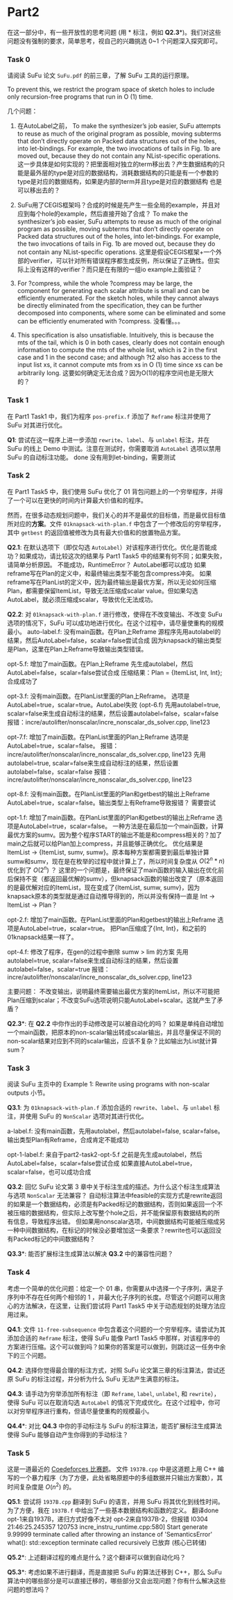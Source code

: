 # Part2

在这一部分中，有一些开放性的思考问题 (用 * 标注，例如 **Q2.3***)。我们对这些问题没有强制的要求，简单思考，视自己的兴趣挑选 0~1 个问题深入探究即可。

### Task 0

请阅读 SuFu 论文 `SuFu.pdf` 的前三章，了解 SuFu 工具的运行原理。

To prevent this, we restrict the program space of sketch holes to include only recursion-free programs that run in O (1) time.

几个问题：
1. 在AutoLabel之前，
To make the synthesizer’s job easier, SuFu attempts to reuse as much of the original program as possible, moving subterms that don’t directly operate on Packed data structures out of the holes, into let-bindings. For example, the two invocations of tails in Fig. 1b are moved out, because they do not contain any NList-specific operations.
这一步具体是如何实现的？把里面相对独立的term移出去？产生数据结构的只能是最外层的type是对应的数据结构，消耗数据结构的只能是有一个参数的type是对应的数据结构，如果是内部的term并且type是对应的数据结构 也是可以移出去的？

2. SuFu用了CEGIS框架吗？合成的时候是先产生一些全局的example，并且对应到每个hole的example，然后直接开始了合成？
To make the synthesizer’s job easier, SuFu attempts to reuse as much of the original program as possible, moving subterms that don’t directly operate on Packed data structures out of the holes, into let-bindings. For example, the two invocations of tails in Fig. 1b are moved out, because they do not contain any NList-specific operations.
这里是假设CEGIS框架+一个外部的verifier，可以针对所有错误程序都生成反例，所以保证了正确性。但实际上没有这样的verifier？而只是在有限的一组io example上面验证？

3. For ?compress, while the whole ?compress may be large, the component for generating each scalar attribute is small and can be efficiently enumerated. For the sketch holes, while they cannot always be directly eliminated from the specification, they can be further decomposed into components, where some can be eliminated and some can be efficiently enumerated with ?compress.
没看懂。。。

4. This specification is also unsatisfiable. Intuitively, this is because the mts of the tail, which is 0 in both cases, clearly does not contain enough information to compute the mts of the whole list, which is 2 in the first case and 1 in the second case; and although ?t2 also has access to the input list xs, it cannot compute mts from xs in O (1) time since xs can be arbitrarily long.
这要如何确定无法合成？因为O(1)的程序空间也是无限大的？



### Task 1

在 Part1 Task1 中，我们为程序 `pos-prefix.f` 添加了 `Reframe` 标注并使用了 SuFu 对其进行优化。 

**Q1**: 尝试在这一程序上进一步添加 `rewrite`、`label`、与 `unlabel` 标注，并在 SuFu 的线上 Demo 中测试。注意在测试时，你需要取消 `AutoLabel` 选项以禁用 SuFu 的自动标注功能。
done
没有用到let-binding，需要测试



### Task 2

在 Part1 Task5 中，我们使用 SuFu 优化了 01 背包问题上的一个穷举程序，并得了一个可以在更快的时间内计算最大价值和的程序。

然而，在很多动态规划问题中，我们关心的并不是最优的目标值，而是最优目标值所对应的**方案**。文件 `01knapsack-with-plan.f` 中包含了一个修改后的穷举程序，其中 `getbest` 的返回值被修改为具有最大价值和的放置物品方案。

**Q2.1**: 在默认选项下（即仅勾选 `AutoLabel`）对该程序进行优化。优化是否能成功？如果成功，请比较这次的结果与 Part1 Task5 中的结果有何不同；如果失败，请简单分析原因。
不能成功，RuntimeError？
AutoLabel都可以成功
如果reframe写在Plan的定义中，和最终输出类型不能包含compress冲突。
如果reframe写在PlanList的定义中，因为最终输出是最优方案，所以无论如何压缩Plan，都需要保留ItemList，导致无法压缩成scalar value。但如果勾选AutoLabel，就必须压缩成scalar，导致优化无法成功。


**Q2.2**: 对 `01knapsack-with-plan.f` 进行修改，使得在不改变输出、不改变 SuFu 选项的情况下，SuFu 可以成功地进行优化。在这个过程中，请尽量使重构的规模最小。
auto-label.f:
没有main函数。在Plan上Reframe
源程序先用autolabel的结果，然后AutoLabel=false，scalar=false尝试合成
因为knapsack的输出类型是Plan，这里在Plan上Reframe导致输出类型错误。


opt-5.f:
增加了main函数。在Plan上Reframe
先生成autolabel，然后AutoLabel=false，scalar=false尝试合成
压缩结果：Plan = {ItemList, Int, Int};
合成成功了


opt-3.f:
没有main函数。在PlanList里面的Plan上Reframe。
选项是AutoLabel=true，scalar=true。AutoLabel失败 (opt-6.f)
先用autolabel=true, scalar=false来生成自动标注的结果，然后设置autolabel=false，scalar=false
报错：incre/autolifter/nonscalar/incre_nonscalar_ds_solver.cpp, line123


opt-7.f:
增加了main函数。在PlanList里面的Plan上Reframe
选项是AutoLabel=true，scalar=false。
报错：incre/autolifter/nonscalar/incre_nonscalar_ds_solver.cpp, line123
先用autolabel=true, scalar=false来生成自动标注的结果，然后设置autolabel=false，scalar=false
报错：incre/autolifter/nonscalar/incre_nonscalar_ds_solver.cpp, line123


opt-8.f:
没有main函数。在PlanList里面的Plan和getbest的输出上Reframe
AutoLabel=true，scalar=false。输出类型上有Reframe导致报错？
需要尝试


opt-1.f:
增加了main函数。在PlanList里面的Plan和getbest的输出上Reframe
选项是AutoLabel=true，scalar=false。
一种方法是在最后加一个main函数，计算最优方案的sumv。因为整个程序START的输出不能是和compress相关的？加了main之后就可以给Plan加上compress，并且能够正确优化。
优化结果是 ItemList -> {ItemList, sumv, sumw}。原本每种方案都需要到最后单独计算sumw和sumv，现在是在枚举的过程中就计算上了，所以时间复杂度从 $O(2^n * n)$ 优化到了 $O(2^n)$ ？
这里的一个问题是，最终保证了main函数的输入输出在优化前后保持不变（都返回最优解的sumv），但knapsack函数的输出改变了（原本返回的是最优解对应的ItemList，现在变成了{ItemList, sumw, sumv}，因为knapsack原本的类型就是通过自动推导得到的，所以并没有保持一直是 Int -> ItemList -> Plan？


opt-2.f:
增加了main函数。在PlanList里面的Plan和getbest的输出上Reframe
选项是AutoLabel=true，scalar=true。
把Plan压缩成了{Int, Int}，和之前的01knapsack结果一样了。


opt-4.f:
修改了程序，在gen的过程中删除 sumw > lim 的方案
先用autolabel=true, scalar=false来生成自动标注的结果，然后设置autolabel=false，scalar=true
报错：incre/autolifter/nonscalar/incre_nonscalar_ds_solver.cpp, line123



主要问题：
不改变输出，说明最终需要输出最优方案的ItemList，所以不可能把Plan压缩到scalar；不改变SuFu选项说明只能AutoLabel+scalar。这就产生了矛盾？


**Q2.3***: 在 **Q2.2** 中你作出的手动修改是可以被自动化的吗？
如果是单纯自动增加一个main函数，把原本的non-scalar输出转成scalar输出，并且尽量保证不同的non-scalar结果对应到不同的scalar输出，应该不复杂？比如输出为List就计算sum？


### Task 3

阅读 SuFu 主页中的 Example 1: Rewrite using programs with non-scalar outputs 小节。

**Q3.1**: 为 `01knapsack-with-plan.f` 添加合适的 `rewrite`、`label`、与 `unlabel` 标注，并使用 SuFu 的 `NonScalar` 选项对其进行优化。

a-label.f:
没有main函数，先用autolabel，然后autolabel=false, scalar=false。
输出类型Plan有Reframe，合成肯定不能成功


opt-1-label.f:
来自于part2-task2-opt-5.f
之前是先生成autolabel，然后AutoLabel=false，scalar=false尝试合成
如果直接AutoLabel=true，scalar=false，也可以成功合成




**Q3.2**: 回忆 SuFu 论文第 3 章中关于标注生成的描述。为什么这个标注生成算法与选项 `NonScalar` 无法兼容？
自动标注算法中feasible的实现方式是rewrite返回的如果是一个数据结构，必须是有Packed标记的数据结构，否则如果返回一个不被压缩的数据结构，但实际上改写整个hole之后，并不能保留原有数据结构的所有信息，导致程序出错。
但如果用nonscalar选项，中间数据结构可能被压缩成另一种中间数据结构，在标记的时候没必要增加这一条要求？rewrite也可以返回没有Packed标记的中间数据结构？


**Q3.3***: 能否扩展标注生成算法以解决 **Q3.2** 中的兼容性问题？


### Task 4

考虑一个简单的优化问题：给定一个 01 串，你需要从中选择一个子序列，满足子序列中不存在任何两个相邻的 1 ，并最大化子序列的长度。尽管这个问题可以用贪心的方法解决，在这里，让我们尝试将 Part1 Task5 中关于动态规划的处理方法应用过来。

**Q4.1**: 文件 `11-free-subsequence` 中包含着这个问题的一个穷举程序。请尝试为其添加合适的 `Reframe` 标注，使得 SuFu 能像 Part1 Task5 中那样，对该程序中的方案进行压缩。这个可以做到吗？如果你的答案是可以做到，则跳过这一任务中余下的三个问题。

**Q4.2**: 选择你觉得最合理的标注方式，对照 SuFu 论文第三章的标注算法，尝试还原 SuFu 的标注过程，并分析为什么 SuFu 无法产生满意的标注。

**Q4.3**: 请手动为穷举添加所有标注（即 `Reframe`, `label`, `unlabel`, 和 `rewrite`），使得 SuFu 可以在取消勾选 `AutoLabel` 的情况下完成优化。在这个过程中，你可以对穷举程序进行重构，但请尽量使重构的规模最小。

**Q4.4***: 对比 **Q4.3** 中你的手动标注与 SuFu 的标注算法，能否扩展标注生成算法使得 SuFu 能够自动产生你得到的手动标注？

### Task 5

这是一道最近的 [Coedeforces 比赛题](https://codeforces.com/contest/1937/problem/B)。 文件 `1937B.cpp` 中是这道题上用 C++ 编写的一个暴力程序（为了方便，此处省略原题中的多组数据并只输出方案数），其时间复杂度是 $O(n^2)$ 的。

**Q5.1**: 尝试将 `1937B.cpp` 翻译到 SuFu 的语言，并用 SuFu 将其优化到线性时间。为了方便，我在 `1937B.f` 中给出了一些基本数据结构和函数的定义。
翻译done
opt-1来自1937B，递归方式好像不太对
opt-2来自1937B-2，但报错
I0304 21:46:25.245357 120753 incre_instru_runtime.cpp:580] Start generate 9.99999
terminate called after throwing an instance of 'SemanticsError'
  what():  std::exception
terminate called recursively
已放弃 (核心已转储)

**Q5.2***: 上述翻译过程的难点是什么？这个翻译可以做到自动化吗？

**Q5.3***: 考虑如果不进行翻译，而是直接把 SuFu 的算法迁移到 C++，那么 SuFu 算法中的哪些部分是可以直接迁移的，哪些部分又会出现问题？你有什么解决这些问题的想法吗？

